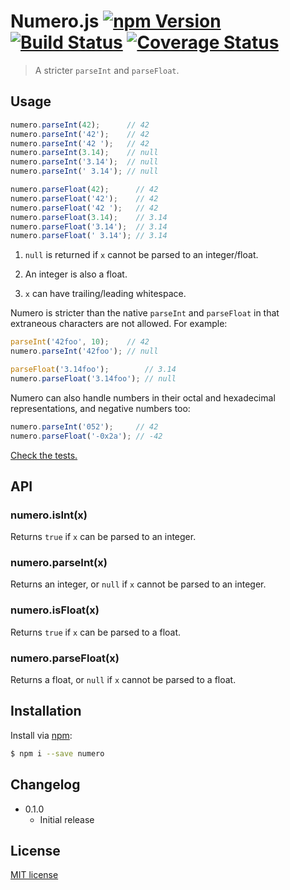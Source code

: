 # Numero.js [![npm Version](http://img.shields.io/npm/v/numero.svg?style=flat)](https://www.npmjs.org/package/numero) [![Build Status](https://img.shields.io/travis/yuanqing/numero.svg?style=flat)](https://travis-ci.org/yuanqing/numero) [![Coverage Status](https://img.shields.io/coveralls/yuanqing/numero.svg?style=flat)](https://coveralls.io/r/yuanqing/numero)

> A stricter `parseInt` and `parseFloat`.

## Usage

```js
numero.parseInt(42);      // 42
numero.parseInt('42');    // 42
numero.parseInt('42 ');   // 42
numero.parseInt(3.14);    // null
numero.parseInt('3.14');  // null
numero.parseInt(' 3.14'); // null

numero.parseFloat(42);      // 42
numero.parseFloat('42');    // 42
numero.parseFloat('42 ');   // 42
numero.parseFloat(3.14);    // 3.14
numero.parseFloat('3.14');  // 3.14
numero.parseFloat(' 3.14'); // 3.14
```

1. `null` is returned if `x` cannot be parsed to an integer/float.

2. An integer is also a float.

3. `x` can have trailing/leading whitespace.

Numero is stricter than the native `parseInt` and `parseFloat` in that extraneous characters are not allowed. For example:

```js
parseInt('42foo', 10);    // 42
numero.parseInt('42foo'); // null

parseFloat('3.14foo');        // 3.14
numero.parseFloat('3.14foo'); // null
```

Numero can also handle numbers in their octal and hexadecimal representations, and negative numbers too:

```js
numero.parseInt('052');     // 42
numero.parseFloat('-0x2a'); // -42
```

[Check the tests.](https://github.com/yuanqing/numero/blob/master/test)

## API

### numero.isInt(x)

Returns `true` if `x` can be parsed to an integer.

### numero.parseInt(x)

Returns an integer, or `null` if `x` cannot be parsed to an integer.

### numero.isFloat(x)

Returns `true` if `x` can be parsed to a float.

### numero.parseFloat(x)

Returns a float, or `null` if `x` cannot be parsed to a float.

## Installation

Install via [npm](https://www.npmjs.org/):

```bash
$ npm i --save numero
```

## Changelog

- 0.1.0
  - Initial release

## License

[MIT license](https://github.com/yuanqing/numero/blob/master/LICENSE)

